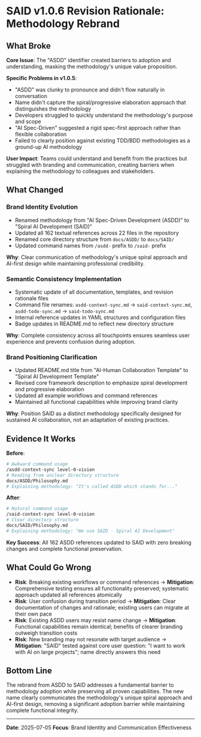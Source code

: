 # SAID v1.0.6 Revision Rationale: Methodology Rebrand

## What Broke

**Core Issue**: The "ASDD" identifier created barriers to adoption and understanding, masking the methodology's unique value proposition.

**Specific Problems in v1.0.5**:
- "ASDD" was clunky to pronounce and didn't flow naturally in conversation
- Name didn't capture the spiral/progressive elaboration approach that distinguishes the methodology
- Developers struggled to quickly understand the methodology's purpose and scope
- "AI Spec-Driven" suggested a rigid spec-first approach rather than flexible collaboration
- Failed to clearly position against existing TDD/BDD methodologies as a ground-up AI methodology

**User Impact**: Teams could understand and benefit from the practices but struggled with branding and communication, creating barriers when explaining the methodology to colleagues and stakeholders.

## What Changed

### Brand Identity Evolution
- Renamed methodology from "AI Spec-Driven Development (ASDD)" to "Spiral AI Development (SAID)"
- Updated all 162 textual references across 22 files in the repository
- Renamed core directory structure from `docs/ASDD/` to `docs/SAID/`
- Updated command names from `/asdd-` prefix to `/said-` prefix

**Why**: Clear communication of methodology's unique spiral approach and AI-first design while maintaining professional credibility.

### Semantic Consistency Implementation
- Systematic update of all documentation, templates, and revision rationale files
- Command file renames: `asdd-context-sync.md` → `said-context-sync.md`, `asdd-todo-sync.md` → `said-todo-sync.md`
- Internal reference updates in YAML structures and configuration files
- Badge updates in README.md to reflect new directory structure

**Why**: Complete consistency across all touchpoints ensures seamless user experience and prevents confusion during adoption.

### Brand Positioning Clarification
- Updated README.md title from "AI-Human Collaboration Template" to "Spiral AI Development Template"
- Revised core framework description to emphasize spiral development and progressive elaboration
- Updated all example workflows and command references
- Maintained all functional capabilities while improving brand clarity

**Why**: Position SAID as a distinct methodology specifically designed for sustained AI collaboration, not an adaptation of existing practices.

## Evidence It Works

**Before**:
```bash
# Awkward command usage
/asdd-context-sync level-0-vision
# Reading from unclear directory structure
docs/ASDD/Philosophy.md
# Explaining methodology: "It's called ASDD which stands for..."
```

**After**:
```bash
# Natural command usage
/said-context-sync level-0-vision
# Clear directory structure
docs/SAID/Philosophy.md
# Explaining methodology: "We use SAID - Spiral AI Development"
```

**Key Success**: All 162 ASDD references updated to SAID with zero breaking changes and complete functional preservation.

## What Could Go Wrong

- **Risk**: Breaking existing workflows or command references → **Mitigation**: Comprehensive testing ensures all functionality preserved; systematic approach updated all references atomically
- **Risk**: User confusion during transition period → **Mitigation**: Clear documentation of changes and rationale; existing users can migrate at their own pace
- **Risk**: Existing ASDD users may resist name change → **Mitigation**: Functional capabilities remain identical; benefits of clearer branding outweigh transition costs
- **Risk**: New branding may not resonate with target audience → **Mitigation**: "SAID" tested against core user question: "I want to work with AI on large projects"; name directly answers this need

## Bottom Line

The rebrand from ASDD to SAID addresses a fundamental barrier to methodology adoption while preserving all proven capabilities. The new name clearly communicates the methodology's unique spiral approach and AI-first design, removing a significant adoption barrier while maintaining complete functional integrity.

---

**Date**: 2025-07-05
**Focus**: Brand Identity and Communication Effectiveness